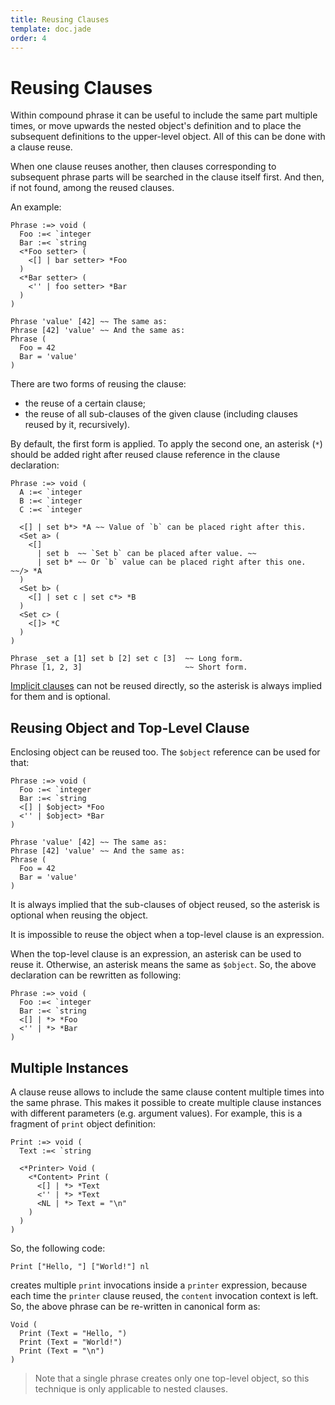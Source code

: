 ```yaml
---
title: Reusing Clauses
template: doc.jade
order: 4
---
```


Reusing Clauses
===============
<!--
Copyright (C) 2010-2014 Ruslan Lopatin.
Permission is granted to copy, distribute and/or modify this document
under the terms of the GNU Free Documentation License, Version 1.3
or any later version published by the Free Software Foundation;
with no Invariant Sections, no Front-Cover Texts, and no Back-Cover Texts.
A copy of the license is included in the section entitled "GNU
Free Documentation License".
-->

Within compound phrase it can be useful to include the same part multiple times,
or move upwards the nested object's definition and to place the subsequent
definitions to the upper-level object. All of this can be done with a clause
reuse.

When one clause reuses another, then clauses corresponding to subsequent phrase
parts will be searched in the clause itself first. And then, if not found, among
the reused clauses.

An example:
```o42a
Phrase :=> void (
  Foo :=< `integer
  Bar :=< `string
  <*Foo setter> (
    <[] | bar setter> *Foo
  )
  <*Bar setter> (
    <'' | foo setter> *Bar
  )
)

Phrase 'value' [42] ~~ The same as:
Phrase [42] 'value' ~~ And the same as:
Phrase (
  Foo = 42
  Bar = 'value'
)
```

There are two forms of reusing the clause:

- the reuse of a certain clause;
- the reuse of all sub-clauses of the given clause (including clauses reused by
  it, recursively).

By default, the first form is applied. To apply the second one, an asterisk
(`*`) should be added right after reused clause reference in the clause
declaration:
```o42a
Phrase :=> void (
  A :=< `integer
  B :=< `integer
  C :=< `integer

  <[] | set b*> *A ~~ Value of `b` can be placed right after this.
  <Set a> (
    <[]
      | set b  ~~ `Set b` can be placed after value. ~~
      | set b* ~~ Or `b` value can be placed right after this one. ~~/> *A
  )
  <Set b> (
    <[] | set c | set c*> *B
  )
  <Set c> (
    <[]> *C
  )
)

Phrase _set a [1] set b [2] set c [3]  ~~ Long form.
Phrase [1, 2, 3]                       ~~ Short form.
```

[Implicit clauses](compound.html#implicit-clauses) can not be reused directly,
so the asterisk is always implied for them and is optional. 


Reusing Object and Top-Level Clause
-----------------------------------

Enclosing object can be reused too. The `$object` reference can be used for that:
```o42a
Phrase :=> void (
  Foo :=< `integer
  Bar :=< `string
  <[] | $object> *Foo
  <'' | $object> *Bar
)

Phrase 'value' [42] ~~ The same as:
Phrase [42] 'value' ~~ And the same as:
Phrase (
  Foo = 42
  Bar = 'value'
)
```

It is always implied that the sub-clauses of object reused, so the asterisk is
optional when reusing the object.

It is impossible to reuse the object when a top-level clause is an expression.

When the top-level clause is an expression, an asterisk can be used to reuse it.
Otherwise, an asterisk means the same as `$object`. So, the above declaration
can be rewritten as following:
```o42a
Phrase :=> void (
  Foo :=< `integer
  Bar :=< `string
  <[] | *> *Foo
  <'' | *> *Bar
)
```


Multiple Instances
------------------

A clause reuse allows to include the same clause content multiple times into the
same phrase. This makes it possible to create multiple clause instances with
different parameters (e.g. argument values). For example, this is a fragment of
`print` object definition:
```o42a
Print :=> void (
  Text :=< `string

  <*Printer> Void (
    <*Content> Print (
      <[] | *> *Text
      <'' | *> *Text
      <NL | *> Text = "\n"
    )
  )
)
```

So, the following code:
```o42a
Print ["Hello, "] ["World!"] nl
```

creates multiple `print` invocations inside a `printer` expression, because each
time the `printer` clause reused, the `content` invocation context is left. So,
the above phrase can be re-written in canonical form as:
```o42a
Void (
  Print (Text = "Hello, ")
  Print (Text = "World!")
  Print (Text = "\n")
)
```

> Note that a single phrase creates only one top-level object, so this technique
> is only applicable to nested clauses.
